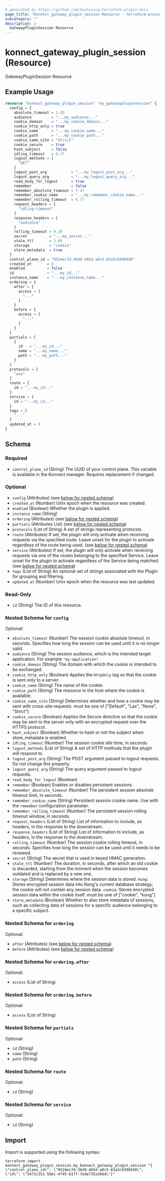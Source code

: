 ```yaml
---
# generated by https://github.com/hashicorp/terraform-plugin-docs
page_title: "konnect_gateway_plugin_session Resource - terraform-provider-konnect"
subcategory: ""
description: |-
  GatewayPluginSession Resource
---
```


# konnect_gateway_plugin_session (Resource)

GatewayPluginSession Resource

## Example Usage

```terraform
resource "konnect_gateway_plugin_session" "my_gatewaypluginsession" {
  config = {
    absolute_timeout = 1.93
    audience         = "...my_audience..."
    cookie_domain    = "...my_cookie_domain..."
    cookie_http_only = true
    cookie_name      = "...my_cookie_name..."
    cookie_path      = "...my_cookie_path..."
    cookie_same_site = "Strict"
    cookie_secure    = true
    hash_subject     = false
    idling_timeout   = 6.27
    logout_methods = [
      "GET"
    ]
    logout_post_arg           = "...my_logout_post_arg..."
    logout_query_arg          = "...my_logout_query_arg..."
    read_body_for_logout      = true
    remember                  = false
    remember_absolute_timeout = 7.47
    remember_cookie_name      = "...my_remember_cookie_name..."
    remember_rolling_timeout  = 6.77
    request_headers = [
      "idling-timeout"
    ]
    response_headers = [
      "audience"
    ]
    rolling_timeout = 9.29
    secret          = "...my_secret..."
    stale_ttl       = 3.88
    storage         = "cookie"
    store_metadata  = true
  }
  control_plane_id = "9524ec7d-36d9-465d-a8c5-83a3c9390458"
  created_at       = 4
  enabled          = false
  id               = "...my_id..."
  instance_name    = "...my_instance_name..."
  ordering = {
    after = {
      access = [
        "..."
      ]
    }
    before = {
      access = [
        "..."
      ]
    }
  }
  partials = [
    {
      id   = "...my_id..."
      name = "...my_name..."
      path = "...my_path..."
    }
  ]
  protocols = [
    "wss"
  ]
  route = {
    id = "...my_id..."
  }
  service = {
    id = "...my_id..."
  }
  tags = [
    "..."
  ]
  updated_at = 0
}
```

<!-- schema generated by tfplugindocs -->
## Schema

### Required

- `control_plane_id` (String) The UUID of your control plane. This variable is available in the Konnect manager. Requires replacement if changed.

### Optional

- `config` (Attributes) (see [below for nested schema](#nestedatt--config))
- `created_at` (Number) Unix epoch when the resource was created.
- `enabled` (Boolean) Whether the plugin is applied.
- `instance_name` (String)
- `ordering` (Attributes) (see [below for nested schema](#nestedatt--ordering))
- `partials` (Attributes List) (see [below for nested schema](#nestedatt--partials))
- `protocols` (List of String) A set of strings representing protocols.
- `route` (Attributes) If set, the plugin will only activate when receiving requests via the specified route. Leave unset for the plugin to activate regardless of the route being used. (see [below for nested schema](#nestedatt--route))
- `service` (Attributes) If set, the plugin will only activate when receiving requests via one of the routes belonging to the specified Service. Leave unset for the plugin to activate regardless of the Service being matched. (see [below for nested schema](#nestedatt--service))
- `tags` (List of String) An optional set of strings associated with the Plugin for grouping and filtering.
- `updated_at` (Number) Unix epoch when the resource was last updated.

### Read-Only

- `id` (String) The ID of this resource.

<a id="nestedatt--config"></a>
### Nested Schema for `config`

Optional:

- `absolute_timeout` (Number) The session cookie absolute timeout, in seconds. Specifies how long the session can be used until it is no longer valid.
- `audience` (String) The session audience, which is the intended target application. For example `"my-application"`.
- `cookie_domain` (String) The domain with which the cookie is intended to be exchanged.
- `cookie_http_only` (Boolean) Applies the `HttpOnly` tag so that the cookie is sent only to a server.
- `cookie_name` (String) The name of the cookie.
- `cookie_path` (String) The resource in the host where the cookie is available.
- `cookie_same_site` (String) Determines whether and how a cookie may be sent with cross-site requests. must be one of ["Default", "Lax", "None", "Strict"]
- `cookie_secure` (Boolean) Applies the Secure directive so that the cookie may be sent to the server only with an encrypted request over the HTTPS protocol.
- `hash_subject` (Boolean) Whether to hash or not the subject when store_metadata is enabled.
- `idling_timeout` (Number) The session cookie idle time, in seconds.
- `logout_methods` (List of String) A set of HTTP methods that the plugin will respond to.
- `logout_post_arg` (String) The POST argument passed to logout requests. Do not change this property.
- `logout_query_arg` (String) The query argument passed to logout requests.
- `read_body_for_logout` (Boolean)
- `remember` (Boolean) Enables or disables persistent sessions.
- `remember_absolute_timeout` (Number) The persistent session absolute timeout limit, in seconds.
- `remember_cookie_name` (String) Persistent session cookie name. Use with the `remember` configuration parameter.
- `remember_rolling_timeout` (Number) The persistent session rolling timeout window, in seconds.
- `request_headers` (List of String) List of information to include, as headers, in the response to the downstream.
- `response_headers` (List of String) List of information to include, as headers, in the response to the downstream.
- `rolling_timeout` (Number) The session cookie rolling timeout, in seconds. Specifies how long the session can be used until it needs to be renewed.
- `secret` (String) The secret that is used in keyed HMAC generation.
- `stale_ttl` (Number) The duration, in seconds, after which an old cookie is discarded, starting from the moment when the session becomes outdated and is replaced by a new one.
- `storage` (String) Determines where the session data is stored. `kong`: Stores encrypted session data into Kong's current database strategy; the cookie will not contain any session data. `cookie`: Stores encrypted session data within the cookie itself. must be one of ["cookie", "kong"]
- `store_metadata` (Boolean) Whether to also store metadata of sessions, such as collecting data of sessions for a specific audience belonging to a specific subject.


<a id="nestedatt--ordering"></a>
### Nested Schema for `ordering`

Optional:

- `after` (Attributes) (see [below for nested schema](#nestedatt--ordering--after))
- `before` (Attributes) (see [below for nested schema](#nestedatt--ordering--before))

<a id="nestedatt--ordering--after"></a>
### Nested Schema for `ordering.after`

Optional:

- `access` (List of String)


<a id="nestedatt--ordering--before"></a>
### Nested Schema for `ordering.before`

Optional:

- `access` (List of String)



<a id="nestedatt--partials"></a>
### Nested Schema for `partials`

Optional:

- `id` (String)
- `name` (String)
- `path` (String)


<a id="nestedatt--route"></a>
### Nested Schema for `route`

Optional:

- `id` (String)


<a id="nestedatt--service"></a>
### Nested Schema for `service`

Optional:

- `id` (String)

## Import

Import is supported using the following syntax:

```shell
terraform import konnect_gateway_plugin_session.my_konnect_gateway_plugin_session "{ \"control_plane_id\": \"9524ec7d-36d9-465d-a8c5-83a3c9390458\",  \"id\": \"3473c251-5b6c-4f45-b1ff-7ede735a366d\"}"
```
